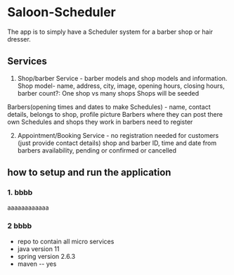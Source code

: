 # Saloon-Scheduler

The app is to simply have a Scheduler system for a barber shop or hair dresser.

## Services

1. Shop/barber Service - barber models and shop models and information. Shop model- name, address, city, image, opening
   hours, closing hours, barber count?: One shop vs many shops Shops will be seeded

Barbers(opening times and dates to make Schedules) - name, contact details, belongs to shop, profile picture Barbers
where they can post there own Schedules and shops they work in barbers need to register

2. Appointment/Booking Service - no registration needed for customers (just provide contact details)
   shop and barber ID, time and date from barbers availability, pending or confirmed or cancelled

## how to setup and run the application

### 1. bbbb
aaaaaaaaaaaa
### 2 bbbb



- repo to contain all micro services
- java version 11
- spring version 2.6.3
- maven -- yes
